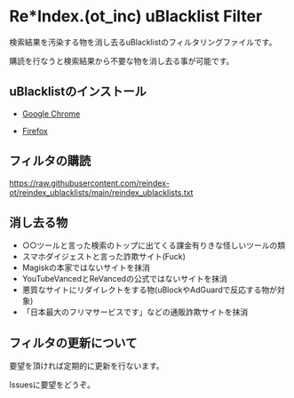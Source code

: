 # Re*Index.(ot_inc) uBlacklist Filter
検索結果を汚染する物を消し去るuBlacklistのフィルタリングファイルです。

購読を行なうと検索結果から不要な物を消し去る事が可能です。
## uBlacklistのインストール
- [Google Chrome](https://chrome.google.com/webstore/detail/ublacklist/pncfbmialoiaghdehhbnbhkkgmjanfhe?hl=ja)

- [Firefox](https://addons.mozilla.org/ja/firefox/addon/ublacklist/)
## フィルタの購読
https://raw.githubusercontent.com/reindex-ot/reindex_ublacklists/main/reindex_ublacklists.txt
## 消し去る物
- ○○ツールと言った検索のトップに出てくる課金有りきな怪しいツールの類
- スマホダイジェストと言った詐欺サイト(Fuck)
- Magiskの本家ではないサイトを抹消
- YouTubeVancedとReVancedの公式ではないサイトを抹消
- 悪質なサイトにリダイレクトをする物(uBlockやAdGuardで反応する物が対象)
- 「日本最大のフリマサービスです」などの通販詐欺サイトを抹消
## フィルタの更新について
要望を頂ければ定期的に更新を行ないます。

Issuesに要望をどうぞ。
